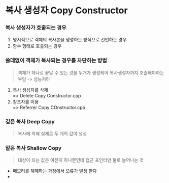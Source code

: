 # 복사 생성자 Copy Constructor
### 복사 생성자가 호출되는 경우  
1. 명시적으로 객체의 복사본을 생성하는 방식으로 선언하는 경우
2. 함수 형태로 호출되는 경우

### 쓸데없이 객체가 복사되는 경우를 차단하는 방법
> 객체가 하나로 끝날 수 있는 것을 두개가 생성되어 복사생성자까지 호출해야하는 부담 -> 성능저하
1. 복사 생성자를 삭제  
   => Delete Copy Constructor.cpp
2. 참조자를 이용  
   => Referrer Copy COnstructor.cpp

### 깊은 복사 Deep Copy
> 복사에 의해 실제로 두 개의 값이 생성

### 얕은 복사 Shallow Copy
> 대상이 되는 값은 여전히 하나뿐인데 접근 포인터만 둘로 늘어나는 것
- 메모리를 해제하는 과정에서 오류가 발생 한다
- 